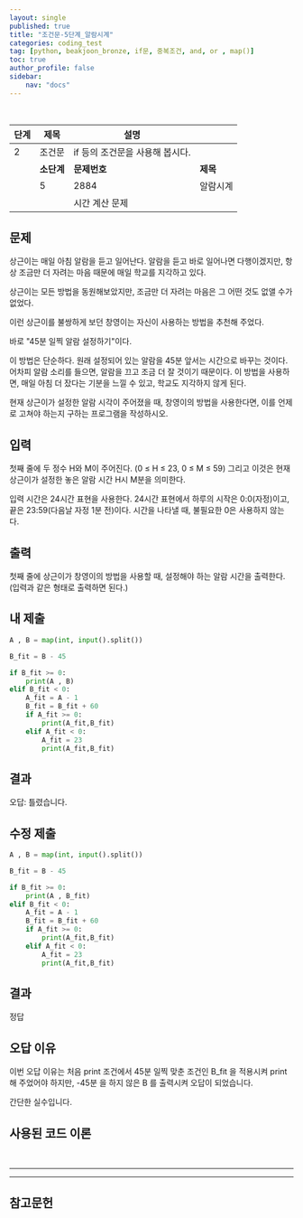 ```yaml
---
layout: single
published: true
title: "조건문-5단계_알람시계"
categories: coding_test
tag: [python, beakjoon_bronze, if문, 중복조건, and, or , map()]
toc: true
author_profile: false
sidebar:
    nav: "docs"
---
```


<br>

| 단계  | 제목      | 설명                  |        |
| --- | ------- | ------------------- | ------ |
| 2   | 조건문     | if 등의 조건문을 사용해 봅시다. |        |
|     | **소단계** | **문제번호**            | **제목** |
|     | 5       | 2884                | 알람시계   |
|     |         | 시간 계산 문제            |        |

## 문제

상근이는 매일 아침 알람을 듣고 일어난다. 알람을 듣고 바로 일어나면 다행이겠지만, 항상 조금만 더 자려는 마음 때문에 매일 학교를 지각하고 있다.

상근이는 모든 방법을 동원해보았지만, 조금만 더 자려는 마음은 그 어떤 것도 없앨 수가 없었다.

이런 상근이를 불쌍하게 보던 창영이는 자신이 사용하는 방법을 추천해 주었다.

바로 "45분 일찍 알람 설정하기"이다.

이 방법은 단순하다. 원래 설정되어 있는 알람을 45분 앞서는 시간으로 바꾸는 것이다. 어차피 알람 소리를 들으면, 알람을 끄고 조금 더 잘 것이기 때문이다. 이 방법을 사용하면, 매일 아침 더 잤다는 기분을 느낄 수 있고, 학교도 지각하지 않게 된다.

현재 상근이가 설정한 알람 시각이 주어졌을 때, 창영이의 방법을 사용한다면, 이를 언제로 고쳐야 하는지 구하는 프로그램을 작성하시오.

## 입력

첫째 줄에 두 정수 H와 M이 주어진다. (0 ≤ H ≤ 23, 0 ≤ M ≤ 59) 그리고 이것은 현재 상근이가 설정한 놓은 알람 시간 H시 M분을 의미한다.

입력 시간은 24시간 표현을 사용한다. 24시간 표현에서 하루의 시작은 0:0(자정)이고, 끝은 23:59(다음날 자정 1분 전)이다. 시간을 나타낼 때, 불필요한 0은 사용하지 않는다.

## 출력

첫째 줄에 상근이가 창영이의 방법을 사용할 때, 설정해야 하는 알람 시간을 출력한다. (입력과 같은 형태로 출력하면 된다.)

## 내 제출

```python
A , B = map(int, input().split())

B_fit = B - 45

if B_fit >= 0:
    print(A , B)
elif B_fit < 0:    
    A_fit = A - 1
    B_fit = B_fit + 60
    if A_fit >= 0:
        print(A_fit,B_fit)
    elif A_fit < 0:
        A_fit = 23
        print(A_fit,B_fit)
```

## 결과

오답:  틀렸습니다.

## 수정 제출

```python
A , B = map(int, input().split())

B_fit = B - 45

if B_fit >= 0:
    print(A , B_fit)
elif B_fit < 0:
    A_fit = A - 1
    B_fit = B_fit + 60
    if A_fit >= 0:
        print(A_fit,B_fit)
    elif A_fit < 0:
        A_fit = 23
        print(A_fit,B_fit) 
```

## 결과

정답

## 오답 이유

이번 오답 이유는 처음 print 조건에서 45분 일찍 맞춘 조건인 B_fit 을 적용시켜 print 해 주었어야 하지만, -45분 을 하지 않은 B 를 출력시켜 오답이 되었습니다.

간단한 실수입니다.

## 사용된 코드 이론

<br>

---

---

## 참고문헌

